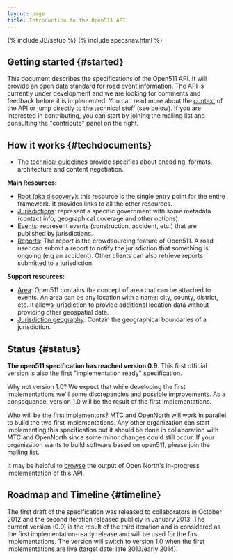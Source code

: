 ```yaml
---
layout: page
title: Introduction to the Open511 API
---
```

{% include JB/setup %}
{% include specsnav.html %}


## Getting started {#started}

This document describes the specifications of the Open511 API. It will provide an open data standard for road event information. The API is currently under development and we are looking for comments and feedback before it is implemented. You can read more about the [context](context.html) of the API or jump directly to the technical stuff (see below). If you are interested in contributing, you can start by joining the mailing list and consulting the "contribute" panel on the right.


## How it works {#techdocuments}

* The [technical guidelines](guidelines.html) provide specifics about encoding, formats, architecture and content negotiation.

**Main Resources:**

* [Root (aka discovery)](root.html): this resource is the single entry point for the entire framework. It provides links to all the other resources.   
* [Jurisdictions](jurisdiction.html): represent a specific government with some metadata (contact info, geographical coverage and other options). 
* [Events](event.html): represent events (construction, accident, etc.) that are published by jurisdictions. 
* [Reports](report.html): The report is the crowdsourcing feature of Open511. A road user can submit a report to notify the jurisdiction that something is ongoing (e.g an accident). Other clients can also retrieve reports submitted to a jurisdiction.

**Support resources:**
* [Area](area.html): Open511 contains the concept of area that can be attached to events. An area can be any location with a name: city, county, district, etc. It allows jurisdiction to provide additional location data without providing other geospatial data.
* [Jurisdiction geography](jurisdictiongeo.html): Contain the geographical boundaries of a jurisdiction.

## Status {#status}

**The open511 specification has reached version 0.9**. This first official version is also the first "implementation ready" specification. 

Why not version 1.0? We expect that while developing the first implementations we'll some discrepancies and possible improvements. As a consequence, version 1.0 will be the result of the first implementations.

Who will be the first implementors? [MTC](http://511.org/) and [OpenNorth](https://github.com/opennorth/open511) will work in parallel to build the two first implementations. Any other organization can start implementing this specification but it should be done in collaboration with MTC and OpenNorth since some minor changes could still occur. If your organization wants to build software based on open511, please join the [mailing list](https://groups.google.com/forum/?fromgroups#!forum/open511).

It may be helpful to [browse](http://demo.open511.org/) the output of Open North's in-progress implementation of this API.

## Roadmap and Timeline {#timeline}

The first draft of the specification was released to collaborators in October 2012 and the second iteration released publicly in January 2013. The current version (0.9) is the result of the third iteration and is considered as the first implementation-ready release and will be used for the first implementations. The version will switch to version 1.0 when the first implementations are live (target date: late 2013/early 2014).

